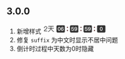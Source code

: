 ## 3.0.0

1. 新增样式  <img src="https://raw.githubusercontent.com/Dream2010/CountdownView/master/screenshot/newstyle_1.png" width="146px" height="21px"/>
2. 修复 `suffix` 为中文时显示不居中问题
3. 倒计时过程中天数为0时隐藏